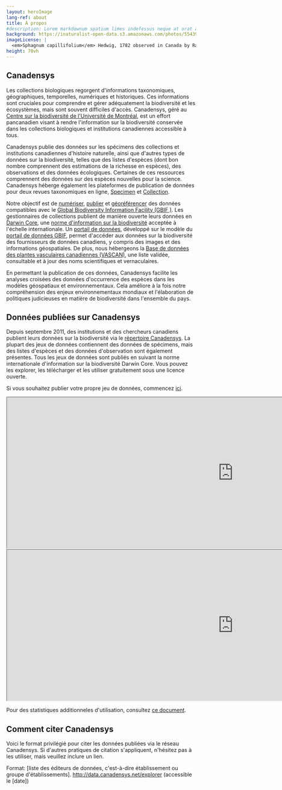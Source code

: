 ```yaml
---
layout: heroImage
lang-ref: about
title: À propos
#description: Lorem markdownum spatium limes indefessus neque at orat aestuat
background: https://inaturalist-open-data.s3.amazonaws.com/photos/55439691/original.jpeg
imageLicense: |
  <em>Sphagnum capillifolium</em> Hedwig, 1782 observed in Canada by Randal via [iNaturalist](https://www.gbif.org/occurrence/2633987488)
height: 70vh
---
```


## Canadensys

Les collections biologiques regorgent d'informations taxonomiques, géographiques, temporelles, numériques et historiques. Ces informations sont cruciales pour comprendre et gérer adéquatement la biodiversité et les écosystèmes, mais sont souvent difficiles d'accès. Canadensys, géré au [Centre sur la biodiversité de l'Université de Montréal](https://irbv.umontreal.ca/institute/infrastructure/biodiversity-centre/?lang=fr), est un effort pancanadien visant à rendre l'information sur la biodiversité conservée dans les collections biologiques et institutions canadiennes accessible à tous.

Canadensys publie des données sur les spécimens des collections et institutions canadiennes d'histoire naturelle, ainsi que d'autres types de données sur la biodiversité, telles que des listes d'espèces (dont bon nombre comprennent des estimations de la richesse en espèces), des observations et des données écologiques. Certaines de ces ressources comprennent des données sur des espèces nouvelles pour la science. Canadensys héberge également les plateformes de publication de données pour deux revues taxonomiques en ligne, [Specimen](https://specimenpub.org/) et [Collection](https://specimenpub.org/).

Notre objectif est de [numériser](/fr/resources/documents/#Numérisation), [publier](/fr/publier/introduction) et [géoréférencer](/fr/resources/documents/#Géoréférencement) des données compatibles avec le [Global Biodiversity Information Facility (GBIF )](https://www.gbif.org/). Les gestionnaires de collections publient de manière ouverte leurs données en [Darwin Core](/fr/resources/documents/#Darwin-core), une [norme d'information sur la biodiversité](https://www.tdwg.org/) acceptée à l'échelle internationale. Un [portail de données](/fr/occurrence/search), développé sur le modèle du [portail de données GBIF](https://www.gbif.org/occurrence/search), permet d'accéder aux données sur la biodiversité des fournisseurs de données canadiens, y compris des images et des informations géospatiales. De plus, nous hébergeons la [Base de données des plantes vasculaires canadiennes (VASCAN)](/fr/vascan/name-search), une liste validée, consultable et à jour des noms scientifiques et vernaculaires.

En permettant la publication de ces données, Canadensys facilite les analyses croisées des données d'occurrence des espèces dans les modèles géospatiaux et environnementaux. Cela améliore à la fois notre compréhension des enjeux environnementaux mondiaux et l'élaboration de politiques judicieuses en matière de biodiversité dans l'ensemble du pays.

## Données publiées sur Canadensys
	
Depuis septembre 2011, des institutions et des chercheurs canadiens publient leurs données sur la biodiversité via le [répertoire Canadensys](https://data.canadensys.net/ipt/?request_locale=fr). La plupart des jeux de données contiennent des données de spécimens, mais des listes d'espèces et des données d'observation sont également présentes. Tous les jeux de données sont publiés en suivant la norme internationale d'information sur la biodiversité Darwin Core. Vous pouvez les explorer, les télécharger et les utiliser gratuitement sous une licence ouverte.

Si vous souhaitez publier votre propre jeu de données, commencez [ici](/fr/publish/7-step-guide/).

<div>
	<iframe src="https://docs.google.com/spreadsheets/d/e/2PACX-1vTug5R0clRcqhQsKhMKOFDlPbiuU1T1IhzBlHz1WFtLHX3cYyZ2cmjl-sp6SVwk7MBSRyP5KNHvNaLS/pubchart?oid=13&amp;format=image" width="1200" height="400"></iframe>
</div>

<div>
	<iframe src="https://docs.google.com/spreadsheets/d/e/2PACX-1vTug5R0clRcqhQsKhMKOFDlPbiuU1T1IhzBlHz1WFtLHX3cYyZ2cmjl-sp6SVwk7MBSRyP5KNHvNaLS/pubchart?oid=12&amp;format=image" width="1200" height="400"></iframe>
</div>

Pour des statistiques additionneles d'utilisation, consultez [ce document](https://docs.google.com/spreadsheets/d/12AjfIiwXogeDwkZuwUhWOTOmebV-2xiWNUATJkUHSjw/).

## Comment citer Canadensys

Voici le format privilégié pour citer les données publiées via le réseau Canadensys. Si d'autres pratiques de citation s'appliquent, n'hésitez pas à les utiliser, mais veuillez inclure un lien.

Format: \[liste des éditeurs de données, c'est-à-dire établissement ou groupe d'établissements\]. http://data.canadensys.net/explorer (accessible le \[date\])
